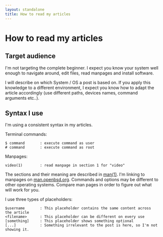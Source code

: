 ```yaml
---
layout: standalone
title: How to read my articles
---
```


# How to read my articles

## Target audience

I'm not targeting the complete beginner. I expect you know your system well enough to navigate around, edit files, read manpages and install software.

I will describe on which System / OS a post is based on. If you apply this knowledge to a different environment, I expect you know how to adapt the article accordingly (use different paths, devices names, command arguments etc..).

## Syntax I use

I'm using a consistent syntax in my articles. 

Terminal commands:
```
$ command       : execute command as user
# command       : execute command as root
```

Manpages:
```
video(1)        : read manpage in section 1 for "video"
```

The sections and their meaning are described in [man(1)](https://man.openbsd.org/man.1). I'm linking to manpages on [man.openbsd.org](https://man.openbsd.org). Commands and options may be different to other operating systems. Compare man pages in order to figure out what will work for you.


I use three types of placeholders:
```
$username       : This placeholder contains the same content across the article
<filename>      : This placeholder can be different on every use
[something]     : This placeholder shows something optional
[...]           : Something irrelevant to the post is here, so I'm not showing it.
```

